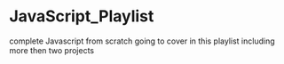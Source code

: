 # JavaScript_Playlist
complete Javascript from scratch going to cover in this playlist including more then two projects 
